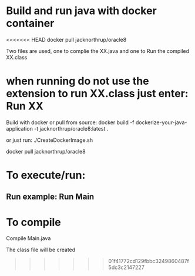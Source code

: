 # Build and run java with docker container

<<<<<<< HEAD
docker pull jacknorthrup/oracle8


Two files are used, one to complie the XX.java
and one to Run the compiled XX.class

when running do not use the extension to run XX.class
just enter:   Run XX 
=======
Build with docker or pull from source:
docker build -f dockerize-your-java-application -t jacknorthrup/oracle8:latest .

or just run:
./CreateDockerImage.sh

docker pull jacknorthrup/oracle8

# To execute/run:
Run <compiled-java-class>
example:
Run Main
------
# To compile 
Compile Main.java

The class file will  be created
>>>>>>> 01f41772cd129fbbc3249860487f5dc3c2147227
